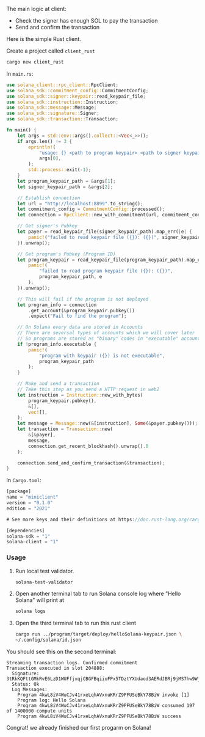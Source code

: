 The main logic at client:
- Check the signer has enough SOL to pay the transaction
- Send and confirm the transaction

Here is the simple Rust client.

Create a project called `client_rust`
```bash
cargo new client_rust
```

In `main.rs`:
```rust
use solana_client::rpc_client::RpcClient;
use solana_sdk::commitment_config::CommitmentConfig;
use solana_sdk::signer::keypair::read_keypair_file;
use solana_sdk::instruction::Instruction;
use solana_sdk::message::Message;
use solana_sdk::signature::Signer;
use solana_sdk::transaction::Transaction;

fn main() {
    let args = std::env::args().collect::<Vec<_>>();
    if args.len() != 3 {
        eprintln!(
            "usage: {} <path to program keypair> <path to signer keypair>",
            args[0],
        );
        std::process::exit(-1);
    }
    let program_keypair_path = &args[1];
    let signer_keypair_path = &args[2];

    // Establish connection
    let url = "http://localhost:8899".to_string();
    let commitment_config = CommitmentConfig::processed();
    let connection = RpcClient::new_with_commitment(url, commitment_config);

    // Get signer's Pubkey
    let payer = read_keypair_file(signer_keypair_path).map_err(|e| {
        panic!("failed to read keypair file ({}): ({})", signer_keypair_path, e);
    }).unwrap();

    // Get program's Pubkey (Program ID)
    let program_keypair = read_keypair_file(program_keypair_path).map_err(|e| {
        panic!(
            "failed to read program keypair file ({}): ({})",
            program_keypair_path, e
        );
    }).unwrap();

    // This will fail if the program is not deployed
    let program_info = connection
        .get_account(&program_keypair.pubkey())
        .expect("Fail to find the program");

    // On Solana every data are stored in Accounts
    // There are seversal types of accounts which we will cover later
    // So programs are stored as "binary" codes in "executable" accounts
    if !program_info.executable {
        panic!(
            "program with keypair ({}) is not executable",
            program_keypair_path
        );
    }

    // Make and send a transaction
    // Take this step as you send a HTTP request in web2
    let instruction = Instruction::new_with_bytes(
        program_keypair.pubkey(),
        &[],
        vec![],
    );
    let message = Message::new(&[instruction], Some(&payer.pubkey()));
    let transaction = Transaction::new(
        &[&payer],
        message, 
        connection.get_recent_blockhash().unwrap().0
    );

    connection.send_and_confirm_transaction(&transaction);
}
```

In `Cargo.toml`:
```rust
[package]
name = "miniclient"
version = "0.1.0"
edition = "2021"

# See more keys and their definitions at https://doc.rust-lang.org/cargo/reference/manifest.html

[dependencies]
solana-sdk = "1"
solana-client = "1"
```

### Usage
1. Run local test validator.
    ```bash
    solana-test-validator
    ```
2. Open another terminal tab to run Solana console log where
"Hello Solana" will print at
    ```bash
    solana logs
    ```
3. Open the third terminal tab to run this rust client
    ```bash
    cargo run ../program/target/deploy/helloSolana-keypair.json \
    ~/.config/solana/id.json
    ```

You should see this on the second terminal:
```text
Streaming transaction logs. Confirmed commitment
Transaction executed in slot 204888:
  Signature: 3tRkKQFttGMkRvE6LzD1WUFfjxqjCBGFBqiioFPx5TDztYXUdaod3AERdJBRj9jMS7hw9WjYAxcrLoiFgam6gogF
  Status: Ok
  Log Messages:
    Program 4kwL8iV4WuCJv41rxeLqhAVxnuKRrZ9PFUSeBkY78BiW invoke [1]
    Program log: Hello Solana
    Program 4kwL8iV4WuCJv41rxeLqhAVxnuKRrZ9PFUSeBkY78BiW consumed 197 of 1400000 compute units
    Program 4kwL8iV4WuCJv41rxeLqhAVxnuKRrZ9PFUSeBkY78BiW success
```

Congrat! we already finished our first progarm on Solana!